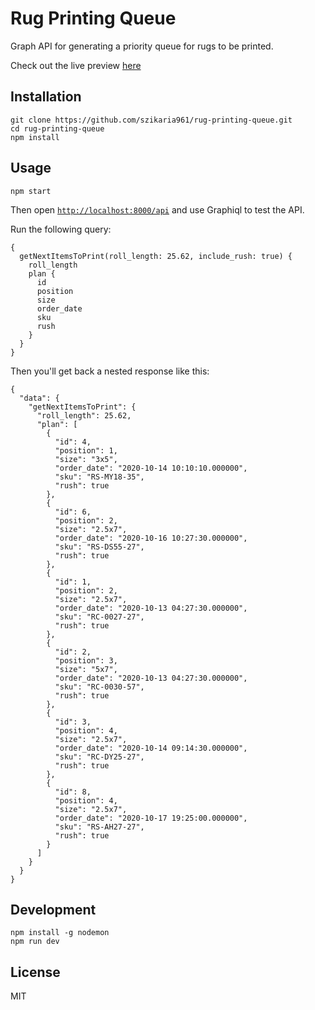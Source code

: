 # Rug Printing Queue

Graph API for generating a priority queue for rugs to be printed.

Check out the live preview [here](https://rug-printing-queue.herokuapp.com/api)

## Installation

```
git clone https://github.com/szikaria961/rug-printing-queue.git
cd rug-printing-queue
npm install
```

## Usage

```
npm start
```

Then open [`http://localhost:8000/api`](http://localhost:8000/api) and use Graphiql to test the API.

Run the following query:

```
{
  getNextItemsToPrint(roll_length: 25.62, include_rush: true) {
    roll_length
    plan {
      id
      position
      size
      order_date
      sku
      rush
    }
  }
}
```

Then you'll get back a nested response like this:

```
{
  "data": {
    "getNextItemsToPrint": {
      "roll_length": 25.62,
      "plan": [
        {
          "id": 4,
          "position": 1,
          "size": "3x5",
          "order_date": "2020-10-14 10:10:10.000000",
          "sku": "RS-MY18-35",
          "rush": true
        },
        {
          "id": 6,
          "position": 2,
          "size": "2.5x7",
          "order_date": "2020-10-16 10:27:30.000000",
          "sku": "RS-DS55-27",
          "rush": true
        },
        {
          "id": 1,
          "position": 2,
          "size": "2.5x7",
          "order_date": "2020-10-13 04:27:30.000000",
          "sku": "RC-0027-27",
          "rush": true
        },
        {
          "id": 2,
          "position": 3,
          "size": "5x7",
          "order_date": "2020-10-13 04:27:30.000000",
          "sku": "RC-0030-57",
          "rush": true
        },
        {
          "id": 3,
          "position": 4,
          "size": "2.5x7",
          "order_date": "2020-10-14 09:14:30.000000",
          "sku": "RC-DY25-27",
          "rush": true
        },
        {
          "id": 8,
          "position": 4,
          "size": "2.5x7",
          "order_date": "2020-10-17 19:25:00.000000",
          "sku": "RS-AH27-27",
          "rush": true
        }
      ]
    }
  }
}
```

## Development

```
npm install -g nodemon
npm run dev
```

## License

MIT